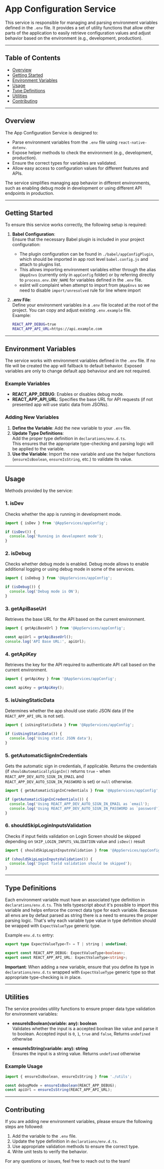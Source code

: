# App Configuration Service

This service is responsible for managing and parsing environment variables defined in the `.env` file. It provides a set of utility functions that allow other parts of the application to easily retrieve configuration values and adjust behavior based on the environment (e.g., development, production).

---

## Table of Contents

- [Overview](#overview)
- [Getting Started](#getting-started)
- [Environment Variables](#environment-variables)
- [Usage](#usage)
- [Type Definitions](#type-definitions)
- [Utilities](#utilities)
- [Contributing](#contributing)

---

## Overview

The App Configuration Service is designed to:

- Parse environment variables from the `.env` file using `react-native-dotenv`.
- Expose helper methods to check the environment (e.g., development, production).
- Ensure the correct types for variables are validated.
- Allow easy access to configuration values for different features and APIs.

The service simplifies managing app behavior in different environments, such as enabling debug mode in development or using different API endpoints in production.

---

## Getting Started

To ensure this service works correctly, the following setup is required:

1. **Babel Configuration**:  
   Ensure that the necessary Babel plugin is included in your project configuration:

   - The plugin configuration can be found in `./babel/appConfigPlugin`, which should be imported in app root level `babel.config.js` and attach to plugins list.
   - This allows importing environment variables either through the alias `@AppEnvs` (currently only in `appConfig` folder) or by referring directly to `process.env.ENV_NAME` for variables defined in the `.env` file.
   - eslint will complaint when attempt to import from `@AppEnvs` so we need to disable `import/unresolved` rule for line where import

2. **.env File**:  
   Define your environment variables in a `.env` file located at the root of the project. You can copy and adjust existing `.env.example` file.  
   Example:

   ```bash
   REACT_APP_DEBUG=true
   REACT_APP_API_URL=https://api.example.com
   ```

---

## Environment Variables

The service works with environment variables defined in the `.env` file. If no file will be created the app will fallback to default behavior. Exposed variables are only to change default app behaviour and are not required.

### Example Variables

- **REACT_APP_DEBUG**: Enables or disables debug mode.
- **REACT_APP_API_URL**: Specifies the base URL for API requests (if not presented app will use static data from JSONs).

### Adding New Variables

1. **Define the Variable**: Add the new variable to your `.env` file.
2. **Update Type Definitions**:  
   Add the proper type definition in `declarations/env.d.ts`.  
   This ensures that the appropriate type-checking and parsing logic will be applied to the variable.
3. **Use the Variable**: Import the new variable and use the helper functions (`ensureIsBoolean`, `ensureIsString`, etc.) to validate its value.

---

## Usage

Methods provided by the service:

### 1. **isDev**

Checks whether the app is running in development mode.

```typescript
import { isDev } from '@AppServices/appConfig';

if (isDev()) {
  console.log('Running in development mode');
}
```

### 2. **isDebug**

Checks whether debug mode is enabled. Debug mode allows to enable additional logging or using debug mode in some of the services.

```typescript
import { isDebug } from '@AppServices/appConfig';

if (isDebug()) {
  console.log('Debug mode is ON');
}
```

### 3. **getApiBaseUrl**

Retrieves the base URL for the API based on the current environment.

```typescript
import { getApiBaseUrl } from '@AppServices/appConfig';

const apiUrl = getApiBaseUrl();
console.log('API Base URL:', apiUrl);
```

### 4. **getApiKey**

Retrieves the key for the API required to authenticate API call based on the current environment.

```typescript
import { getApiKey } from '@AppServices/appConfig';

const apiKey = getApiKey();
```

### 5. **isUsingStaticData**

Determines whether the app should use static JSON data (if the `REACT_APP_API_URL` is not set).

```typescript
import { isUsingStaticData } from '@AppServices/appConfig';

if (isUsingStaticData()) {
  console.log('Using static JSON data');
}
```

### 5. **getAutomaticSignInCredentials**

Gets the automatic sign in credentials, if applicable. Returns the credentials (if `shouldAutomaticallySignIn()` returns `true` - when `REACT_APP_DEV_AUTO_SIGN_IN_EMAIL` and `REACT_APP_DEV_AUTO_SIGN_IN_PASSWORD` is set) or `null` otherwise.

```typescript
import { getAutomaticSignInCredentials } from '@AppServices/appConfig';

if (getAutomaticSignInCredentials()) {
  console.log('Using REACT_APP_DEV_AUTO_SIGN_IN_EMAIL as `email');
  console.log('Using REACT_APP_DEV_AUTO_SIGN_IN_PASSWORD as `password');
}
```

### 6. **shouldSkipLoginInputsValidation**

Checks if input fields validation on Login Screen should be skipped depending on `SKIP_LOGIN_INPUTS_VALIDATION` value and `isDev()` result

```typescript
import { shouldSkipLoginInputsValidation } from '@AppServices/appConfig';

if (shouldSkipLoginInputsValidation()) {
  console.log('Input field validation should be skipped');
}
```

---

## Type Definitions

Each environment variable must have an associated type definition in `declarations/env.d.ts`. This tells typescript about it's possible to import this variable and helps enforce the correct data type for each variable. Because all envs are by defaut parsed as string there is a need to ensures the proper parsing logic. That's why each variable type value in type definition should be wrapped with `ExpectValueType` generic type.

Example `env.d.ts` entry:

```typescript
export type ExpectValueType<T> = T | string | undefined;

export const REACT_APP_DEBUG: ExpectValueType<boolean>;
export const REACT_APP_API_URL: ExpectValueType<string>;
```

**Important**: When adding a new variable, ensure that you define its type in `declarations/env.d.ts` wrapped with `ExpectValueType` generic type so that appropriate type-checking is in place.

---

## Utilities

The service provides utility functions to ensure proper data type validation for environment variables:

- **ensureIsBoolean(variable: any): boolean**  
   Validates whether the input is a accepted boolean like value and parse it to boolean. Accepted input is `0`, `1`, `true` and `false`, Returns `undefined` otherwise

- **ensureIsString(variable: any): string**  
   Ensures the input is a string value. Returns `undefined` otherwise

### Example Usage

```typescript
import { ensureIsBoolean, ensureIsString } from './utils';

const debugMode = ensureIsBoolean(REACT_APP_DEBUG);
const apiUrl = ensureIsString(REACT_APP_API_URL);
```

---

## Contributing

If you are adding new environment variables, please ensure the following steps are followed:

1. Add the variable to the `.env` file.
2. Update the type definition in `declarations/env.d.ts`.
3. Use appropriate validation methods to ensure the correct type.
4. Write unit tests to verify the behavior.

For any questions or issues, feel free to reach out to the team!
